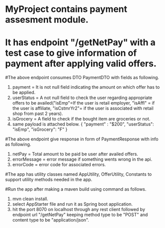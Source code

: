 # MyProject contains payment assesment module.

# It has endpoint "/getNetPay" with a test case to give information of payment after applying valid offers.

#The above endpoint consumes DTO PaymentDTO with fields as following.
 1) payment = It is not null field indicating the amount on which offer has to be applied.
 2) userStatus = A not null field to check the user regarding appropriate offers to be availed("isEmp"=If the user is retail employer, "isAffl" = if the user is affiliate, "isCstmrYr2"= if the user is associated with retail shop from past 2 years).
 3) isGrocery = A field to check if the bought item are groceries or not.
 4) same payload is attached below.
  {
   "payment" : "$200",
   "userStatus": "isEmp",
   "isGrocery": "F"
  }
 
#The above endpoint give response in form of PaymentResponse with info as following.
 1) netPay = Total amount to be paid be user after availed offers.
 2) errorMessage = error message if something wents wrong in the api.
 3) errorCode = error code for associated errors.
 
#The app has utility classes named AppUtility, OfferUtility, Constants to support utility methods needed in the app. 
 
#Run the app after making a maven build using command as follows.
 1) mvn clean install.
 2) select AppStarter file and run it as Spring boot application.
 3) hit the port 8070 on localhost through any rest client followed by endpoint url "/getNetPay" keeping method type to be "POST" and content type to be "application/json".
 
